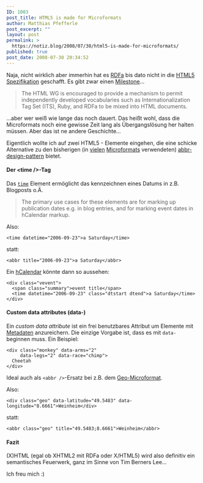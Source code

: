 ```yaml
---
ID: 1003
post_title: HTML5 is made for Microformats
author: Matthias Pfefferle
post_excerpt: ""
layout: post
permalink: >
  https://notiz.blog/2008/07/30/html5-is-made-for-microformats/
published: true
post_date: 2008-07-30 20:34:52
---
```

<!-- wp:paragraph -->
<p>Naja, nicht wirklich aber immerhin hat es <a href="http://www.w3.org/TR/xhtml-rdfa-primer/">RDFa</a> bis dato nicht in die <a href="http://www.w3.org/html/wg/html5/">HTML5 Spezifikation</a> geschafft. Es gibt zwar einen <a href="http://www.w3.org/2007/03/HTML-WG-charter.html#deliverables">Milestone</a>...</p>
<!-- /wp:paragraph -->

<!-- wp:quote -->
<blockquote class="wp-block-quote"><p>The HTML WG is encouraged to provide a mechanism to permit independently developed vocabularies such as Internationalization Tag Set (ITS), Ruby, and RDFa to be mixed into HTML documents.</p></blockquote>
<!-- /wp:quote -->

<!-- wp:paragraph -->
<p>...aber wer weiß wie lange das noch dauert. Das heißt wohl, dass die Microformats noch eine gewisse Zeit lang als Übergangslösung her halten müssen. Aber das ist ne andere Geschichte...</p>
<!-- /wp:paragraph -->

<!-- wp:paragraph -->
<p>Eigentlich wollte ich auf zwei HTML5 - Elemente eingehen, die eine schicke Alternative zu den bisherigen (in <a href="http://microformats.org/wiki/geo">vielen</a> <a href="http://microformats.org/wiki/hCal">Microformats</a> verwendeten) <a href="http://microformats.org/wiki/abbr-design-pattern">abbr-design-pattern</a> bietet.</p>
<!-- /wp:paragraph -->

<!-- wp:heading {"level":4} -->
<h4>Der &lt;time />-Tag</h4>
<!-- /wp:heading -->

<!-- wp:paragraph -->
<p>Das <code><a href="http://www.w3.org/html/wg/html5/#time">time</a></code> Element ermöglicht das kennzeichnen eines Datums in z.B. Blogposts o.Ä.</p>
<!-- /wp:paragraph -->

<!-- wp:quote -->
<blockquote class="wp-block-quote"><p>The primary use cases for these elements are for marking up publication dates e.g. in blog entries, and for marking event dates in hCalendar markup.</p></blockquote>
<!-- /wp:quote -->

<!-- wp:paragraph -->
<p>Also:</p>
<!-- /wp:paragraph -->

<!-- wp:code -->
<pre class="wp-block-code"><code>&lt;time datetime="2006-09-23">a Saturday&lt;/time></code></pre>
<!-- /wp:code -->

<!-- wp:paragraph -->
<p>statt:</p>
<!-- /wp:paragraph -->

<!-- wp:code -->
<pre class="wp-block-code"><code>&lt;abbr title="2006-09-23">a Saturday&lt;/abbr></code></pre>
<!-- /wp:code -->

<!-- wp:paragraph -->
<p>Ein <a href="http://microformats.org/wiki/hCal">hCalendar</a> könnte dann so aussehen:</p>
<!-- /wp:paragraph -->

<!-- wp:code -->
<pre class="wp-block-code"><code>&lt;div class="vevent">
  &lt;span class="summary">event title&lt;/span>
  &lt;time datetime="2006-09-23" class="dtstart dtend">a Saturday&lt;/time>
&lt;/div></code></pre>
<!-- /wp:code -->

<!-- wp:heading {"level":4} -->
<h4>Custom data attributes (data-)</h4>
<!-- /wp:heading -->

<!-- wp:paragraph -->
<p>Ein <em>custom data attribute</em> ist ein frei benutzbares Attribut um Elemente mit <a href="http://de.wikipedia.org/wiki/Metadaten">Metadaten</a> anzureichern. Die einzige Vorgabe ist, dass es mit <code>data-</code> beginnen muss. Ein Beispiel:</p>
<!-- /wp:paragraph -->

<!-- wp:code -->
<pre class="wp-block-code"><code>&lt;div class="monkey" data-arms="2"
     data-legs="2" data-race="chimp">
  Cheetah
&lt;/div></code></pre>
<!-- /wp:code -->

<!-- wp:paragraph -->
<p>Ideal auch als <code>&lt;abbr /></code>-Ersatz bei z.B. dem <a href="http://microformats.org/wiki/geo">Geo-Microformat</a>.</p>
<!-- /wp:paragraph -->

<!-- wp:paragraph -->
<p>Also:</p>
<!-- /wp:paragraph -->

<!-- wp:code -->
<pre class="wp-block-code"><code>&lt;div class="geo" data-latitude="49.5483" data-longitude="8.6661">Weinheim&lt;/div></code></pre>
<!-- /wp:code -->

<!-- wp:paragraph -->
<p>statt:</p>
<!-- /wp:paragraph -->

<!-- wp:code -->
<pre class="wp-block-code"><code>&lt;abbr class="geo" title="49.5483;8.6661">Weinheim&lt;/abbr></code></pre>
<!-- /wp:code -->

<!-- wp:heading {"level":4} -->
<h4>Fazit</h4>
<!-- /wp:heading -->

<!-- wp:paragraph -->
<p>(X)HTML (egal ob XHTML2 mit RDFa oder X/HTML5) wird also definitiv ein semantisches Feuerwerk, ganz im Sinne von Tim Berners Lee...</p>
<!-- /wp:paragraph -->

<!-- wp:paragraph -->
<p>Ich freu mich :)</p>
<!-- /wp:paragraph -->